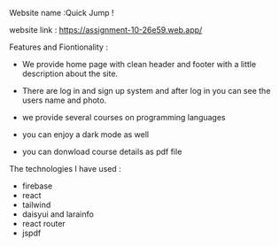 Website name :Quick Jump !

website link : https://assignment-10-26e59.web.app/


Features and Fiontionality :

 * We provide home page with clean header and footer with a little description about the site.

 * There are log in and sign up system and after log in you can see the users name and photo.

 * we provide several courses on programming languages

 * you can enjoy a dark mode as well

 * you can donwload course details as pdf file


 The technologies I have used :

 * firebase 
 * react
 * tailwind 
 * daisyui and larainfo 
 * react router 
 * jspdf